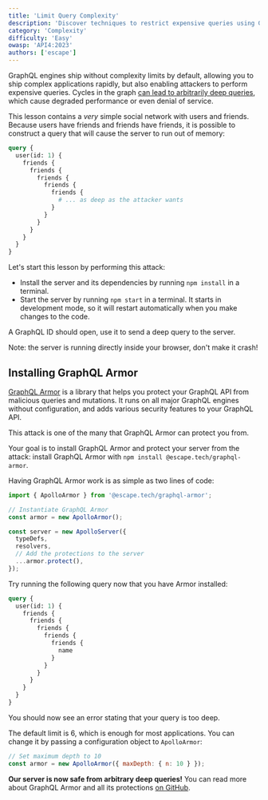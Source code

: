 ```yaml
---
title: 'Limit Query Complexity'
description: 'Discover techniques to restrict expensive queries using GraphQL Armor, enhancing performance and security.'
category: 'Complexity'
difficulty: 'Easy'
owasp: 'API4:2023'
authors: ['escape']
---
```


GraphQL engines ship without complexity limits by default, allowing you to ship complex applications rapidly, but also enabling attackers to perform expensive queries. Cycles in the graph [can lead to arbitrarily deep queries](https://escape.tech/blog/cyclic-queries-and-depth-limit/), which cause degraded performance or even denial of service.


This lesson contains a _very_ simple social network with users and friends. Because users have friends and friends have friends, it is possible to construct a query that will cause the server to run out of memory:

```graphql
query {
  user(id: 1) {
    friends {
      friends {
        friends {
          friends {
            friends {
              # ... as deep as the attacker wants
            }
          }
        }
      }
    }
  }
}
```

Let's start this lesson by performing this attack:

- Install the server and its dependencies by running `npm install` in a terminal.
- Start the server by running `npm start` in a terminal. It starts in development mode, so it will restart automatically when you make changes to the code.

A GraphQL ID should open, use it to send a deep query to the server.

Note: the server is running directly inside your browser, don't make it crash!

## Installing GraphQL Armor

[GraphQL Armor](https://github.com/Escape-Technologies/graphql-armor) is a library that helps you protect your GraphQL API from malicious queries and mutations. It runs on all major GraphQL engines without configuration, and adds various security features to your GraphQL API.

This attack is one of the many that GraphQL Armor can protect you from.

Your goal is to install GraphQL Armor and protect your server from the attack: install GraphQL Armor with `npm install @escape.tech/graphql-armor`.

Having GraphQL Armor work is as simple as two lines of code:

```js
import { ApolloArmor } from '@escape.tech/graphql-armor';

// Instantiate GraphQL Armor
const armor = new ApolloArmor();

const server = new ApolloServer({
  typeDefs,
  resolvers,
  // Add the protections to the server
  ...armor.protect(),
});
```

Try running the following query now that you have Armor installed:

```graphql
query {
  user(id: 1) {
    friends {
      friends {
        friends {
          friends {
            friends {
              name
            }
          }
        }
      }
    }
  }
}
```

You should now see an error stating that your query is too deep.

The default limit is 6, which is enough for most applications. You can change it by passing a configuration object to `ApolloArmor`:

```js
// Set maximum depth to 10
const armor = new ApolloArmor({ maxDepth: { n: 10 } });
```

**Our server is now safe from arbitrary deep queries!** You can read more about GraphQL Armor and all its protections [on GitHub](https://github.com/Escape-Technologies/graphql-armor).
